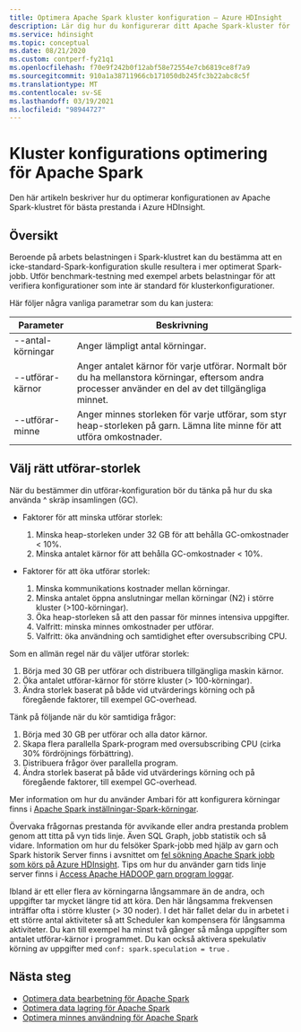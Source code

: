 ```yaml
---
title: Optimera Apache Spark kluster konfiguration – Azure HDInsight
description: Lär dig hur du konfigurerar ditt Apache Spark-kluster för att maximera data flödet på Azure HDInsight.
ms.service: hdinsight
ms.topic: conceptual
ms.date: 08/21/2020
ms.custom: contperf-fy21q1
ms.openlocfilehash: f70e9f242b0f12abf58e72554e7cb6819ce8f7a9
ms.sourcegitcommit: 910a1a38711966cb171050db245fc3b22abc8c5f
ms.translationtype: MT
ms.contentlocale: sv-SE
ms.lasthandoff: 03/19/2021
ms.locfileid: "98944727"
---
```

# <a name="cluster-configuration-optimization-for-apache-spark"></a>Kluster konfigurations optimering för Apache Spark

Den här artikeln beskriver hur du optimerar konfigurationen av Apache Spark-klustret för bästa prestanda i Azure HDInsight.

## <a name="overview"></a>Översikt

Beroende på arbets belastningen i Spark-klustret kan du bestämma att en icke-standard-Spark-konfiguration skulle resultera i mer optimerat Spark-jobb.  Utför benchmark-testning med exempel arbets belastningar för att verifiera konfigurationer som inte är standard för klusterkonfigurationer.

Här följer några vanliga parametrar som du kan justera:

|Parameter |Beskrivning |
|---|---|
|--antal-körningar|Anger lämpligt antal körningar.|
|--utförar-kärnor|Anger antalet kärnor för varje utförar. Normalt bör du ha mellanstora körningar, eftersom andra processer använder en del av det tillgängliga minnet.|
|--utförar-minne|Anger minnes storleken för varje utförar, som styr heap-storleken på garn. Lämna lite minne för att utföra omkostnader.|

## <a name="select-the-correct-executor-size"></a>Välj rätt utförar-storlek

När du bestämmer din utförar-konfiguration bör du tänka på hur du ska använda ^ skräp insamlingen (GC).

* Faktorer för att minska utförar storlek:
    1. Minska heap-storleken under 32 GB för att behålla GC-omkostnader < 10%.
    2. Minska antalet kärnor för att behålla GC-omkostnader < 10%.

* Faktorer för att öka utförar storlek:
    1. Minska kommunikations kostnader mellan körningar.
    2. Minska antalet öppna anslutningar mellan körningar (N2) i större kluster (>100-körningar).
    3. Öka heap-storleken så att den passar för minnes intensiva uppgifter.
    4. Valfritt: minska minnes omkostnader per utförar.
    5. Valfritt: öka användning och samtidighet efter oversubscribing CPU.

Som en allmän regel när du väljer utförar storlek:

1. Börja med 30 GB per utförar och distribuera tillgängliga maskin kärnor.
2. Öka antalet utförar-kärnor för större kluster (> 100-körningar).
3. Ändra storlek baserat på både vid utvärderings körning och på föregående faktorer, till exempel GC-overhead.

Tänk på följande när du kör samtidiga frågor:

1. Börja med 30 GB per utförar och alla dator kärnor.
2. Skapa flera parallella Spark-program med oversubscribing CPU (cirka 30% fördröjnings förbättring).
3. Distribuera frågor över parallella program.
4. Ändra storlek baserat på både vid utvärderings körning och på föregående faktorer, till exempel GC-overhead.

Mer information om hur du använder Ambari för att konfigurera körningar finns i [Apache Spark inställningar-Spark-körningar](apache-spark-settings.md#configuring-spark-executors).

Övervaka frågornas prestanda för avvikande eller andra prestanda problem genom att titta på vyn tids linje. Även SQL Graph, jobb statistik och så vidare. Information om hur du felsöker Spark-jobb med hjälp av garn och Spark historik Server finns i avsnittet om [fel sökning Apache Spark jobb som körs på Azure HDInsight](apache-spark-job-debugging.md). Tips om hur du använder garn tids linje server finns i [Access Apache HADOOP garn program loggar](../hdinsight-hadoop-access-yarn-app-logs-linux.md).

Ibland är ett eller flera av körningarna långsammare än de andra, och uppgifter tar mycket längre tid att köra. Den här långsamma frekvensen inträffar ofta i större kluster (> 30 noder). I det här fallet delar du in arbetet i ett större antal aktiviteter så att Scheduler kan kompensera för långsamma aktiviteter. Du kan till exempel ha minst två gånger så många uppgifter som antalet utförar-kärnor i programmet. Du kan också aktivera spekulativ körning av uppgifter med `conf: spark.speculation = true` .

## <a name="next-steps"></a>Nästa steg

* [Optimera data bearbetning för Apache Spark](optimize-cluster-configuration.md)
* [Optimera data lagring för Apache Spark](optimize-data-storage.md)
* [Optimera minnes användning för Apache Spark](optimize-memory-usage.md)
